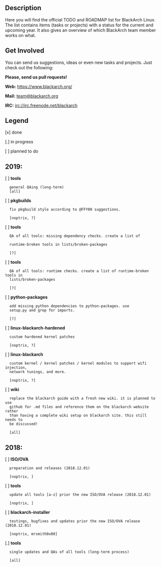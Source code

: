 ## Description

Here you will find the official TODO and ROADMAP list for BlackArch Linux. The list
contains items (tasks or projects) with a status for the current and upcoming year.
It also gives an overview of which BlackArch team member works on what.

## Get Involved

You can send us suggestions, ideas or even new tasks and projects.
Just check out the following:

**Please, send us pull requests!**

**Web:** https://www.blackarch.org/

**Mail:** team@blackarch.org

**IRC:** [irc://irc.freenode.net/blackarch](irc://irc.freenode.net/blackarch)

## Legend

  [x] done

  [.] in progress

  [ ] planned to do

## 2019:

  [ ] **tools**

      general QAing (long-term)
      [all]

  [ ] **pkgbuilds**

      fix pkgbuild style according to @FFY00 suggestions.

      [noptrix, ?]

  [ ] **tools**

      QA of all tools: missing dependency checks. create a list of

      runtime-broken tools in lists/broken-packages

      [?]

  [ ] **tools**

      QA of all tools: runtime checks. create a list of runtime-broken tools in
      lists/broken-packages

      [?]

  [ ] **python-packages**

      add missing python dependencies to python-packages. use
      setup.py and grep for imports.

      [?]

  [ ] **linux-blackarch-hardened**

      custom hardened kernel patches

      [noptrix, ?]

  [ ] **linux-blackarch**

      custom kernel / kernel patches / kernel modules to support wifi injection,
      network tunings, and more.

      [noptrix, ?]

  [ ] **wiki**

      replace the blackarch guide with a fresh new wiki. it is planned to use
      github for .md files and reference them on the blackarch website rather
      than having a complete wiki setup on blackarch site. this still needs to
      be discussed!

      [all]

## 2018:

  [ ] **ISO/OVA**

      preparation and releases (2018.12.01)

      [noptrix, ]

  [ ] **tools**

      update all tools [a-z] prior the new ISO/OVA release (2018.12.01)

      [noptrix, ]

  [ ] **blackarch-installer**

      testings, bugfixes and updates prior the new ISO/OVA release (2018.12.01)

      [noptrix, mrsmith0x00]

  [.] **tools**

      single updates and QAs of all tools (long-term process)

      [all]
